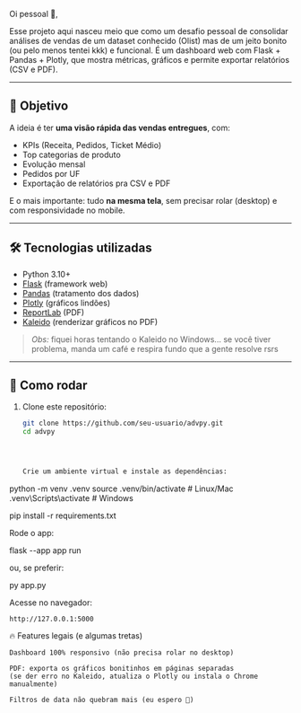Oi pessoal 👋, 

Esse projeto aqui nasceu meio que como um desafio pessoal de consolidar análises de vendas de um dataset conhecido (Olist) mas de um jeito bonito (ou pelo menos tentei kkk) e funcional. É um dashboard web com Flask + Pandas + Plotly, que mostra métricas, gráficos e permite exportar relatórios (CSV e PDF).

---

## 🎯 Objetivo

A ideia é ter **uma visão rápida das vendas entregues**, com:
- KPIs (Receita, Pedidos, Ticket Médio)
- Top categorias de produto
- Evolução mensal
- Pedidos por UF
- Exportação de relatórios pra CSV e PDF

E o mais importante: tudo **na mesma tela**, sem precisar rolar (desktop) e com responsividade no mobile.

---

## 🛠 Tecnologias utilizadas

- Python 3.10+  
- [Flask](https://flask.palletsprojects.com/) (framework web)
- [Pandas](https://pandas.pydata.org/) (tratamento dos dados)
- [Plotly](https://plotly.com/python/) (gráficos lindões)
- [ReportLab](https://www.reportlab.com/) (PDF)
- [Kaleido](https://github.com/plotly/Kaleido) (renderizar gráficos no PDF)

> *Obs:* fiquei horas tentando o Kaleido no Windows... se você tiver problema, manda um café e respira fundo que a gente resolve rsrs

---

## 🚀 Como rodar

1. Clone este repositório:
   ```bash
   git clone https://github.com/seu-usuario/advpy.git
   cd advpy




   Crie um ambiente virtual e instale as dependências:

python -m venv .venv
source .venv/bin/activate   # Linux/Mac
.venv\Scripts\activate      # Windows

pip install -r requirements.txt

Rode o app:

flask --app app run

ou, se preferir:

py app.py

Acesse no navegador:

    http://127.0.0.1:5000

🔥 Features legais (e algumas tretas)

    Dashboard 100% responsivo (não precisa rolar no desktop)

    PDF: exporta os gráficos bonitinhos em páginas separadas
    (se der erro no Kaleido, atualiza o Plotly ou instala o Chrome manualmente)

    Filtros de data não quebram mais (eu espero 🤞)
